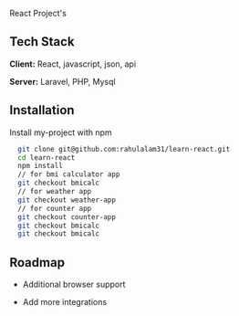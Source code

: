 React Project's
## Tech Stack

**Client:** React, javascript, json, api

**Server:** Laravel, PHP, Mysql

 
## Installation

Install my-project with npm

```bash
  git clone git@github.com:rahulalam31/learn-react.git
  cd learn-react
  npm install
  // for bmi calculator app
  git checkout bmicalc
  // for weather app
  git checkout weather-app
  // for counter app
  git checkout counter-app
  git checkout bmicalc
  git checkout bmicalc
```
    
## Roadmap

- Additional browser support

- Add more integrations

